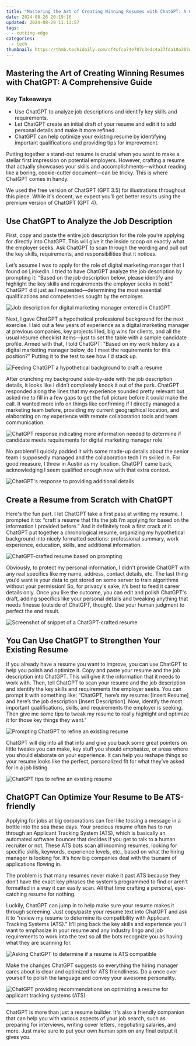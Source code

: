 ```yaml
---
title: "Mastering the Art of Creating Winning Resumes with ChatGPT: A Comprehensive Guide"
date: 2024-08-26 20:19:16
updated: 2024-08-29 11:13:57
tags:
  - cutting-edge
categories:
  - tech
thumbnail: https://thmb.techidaily.com/cf4cfca74e707c3edc4a37fda10a303db8db8787c02ebc67e636aa7aaaa7e69b.jpg
---
```


## Mastering the Art of Creating Winning Resumes with ChatGPT: A Comprehensive Guide

### Key Takeaways

* Use ChatGPT to analyze job descriptions and identify key skills and requirements.
* Let ChatGPT create an initial draft of your resume and edit it to add personal details and make it more refined.
* ChatGPT can help optimize your existing resume by identifying important qualifications and providing tips for improvement.

 Putting together a stand-out resume is crucial when you want to make a stellar first impression on potential employers. However, crafting a resume that actually showcases your skills and accomplishments—without reading like a boring, cookie-cutter document—can be tricky. This is where ChatGPT comes in handy.

 We used the free version of ChatGPT (GPT 3.5) for illustrations throughout this piece. While it's decent, we expect you’ll get better results using the premium version of ChatGPT (GPT 4).

##  Use ChatGPT to Analyze the Job Description

 First, copy and paste the entire job description for the role you’re applying for directly into ChatGPT. This will give it the inside scoop on exactly what the employer seeks. Ask ChatGPT to scan through the wording and pull out the key skills, requirements, and responsibilities that it notices.

 Let’s assume I was to apply for the role of digital marketing manager that I found on LinkedIn. I tried to have ChatGPT analyze the job description by prompting it: “Based on the job description below, please identify and highlight the key skills and requirements the employer seeks in bold.” ChatGPT did just as I requested—determining the most essential qualifications and competencies sought by the employer.

![Job description for digital marketing manager entered in ChatGPT](https://static1.howtogeekimages.com/wordpress/wp-content/uploads/2024/01/job-description-for-digital-marketing-manager-entered-in-chatgpt.jpg) 

 Next, I gave ChatGPT a hypothetical professional background for the next exercise. I laid out a few years of experience as a digital marketing manager at previous companies, key projects I led, big wins for clients, and all the usual résumé checklist items—just to set the table with a sample candidate profile. Armed with that, I told ChatGPT: "Based on my work history as a digital marketing manager below, do I meet the requirements for this position?" Putting it to the test to see how I'd stack up.

![Feeding ChatGPT a hypothetical background to craft a resume](https://static1.howtogeekimages.com/wordpress/wp-content/uploads/2024/01/feeding-chatgpt-a-hypothetical-background-to-craft-a-resume.jpg) 

 After crunching my background side-by-side with the job description details, it looks like I didn’t completely knock it out of the park. ChatGPT responded along the lines that my experience sounded pretty relevant but asked me to fill in a few gaps to get the full picture before it could make the call. It wanted more info on things like confirming if I directly managed a marketing team before, providing my current geographical location, and elaborating on my experience with remote collaboration tools and team communication.

![ChatGPT response indicating more information needed to determine if candidate meets requirements for digital marketing manager role](https://static1.howtogeekimages.com/wordpress/wp-content/uploads/2024/01/chatgpt-response-indicating-more-information-needed-to-determine-if-candidate-meets-requirements-for-digital-marketing-manager-role.jpg) 

 No problem! I quickly padded it with some made-up details about the senior team I supposedly managed and the collaboration tech I'm skilled in. For good measure, I threw in Austin as my location. ChatGPT came back, acknowledging I seem qualified enough now with that extra context.

![ChatGPT's response to providing additional details](https://static1.howtogeekimages.com/wordpress/wp-content/uploads/2024/01/chatgpt-response-to-providing-additional-details.jpg) 

##  Create a Resume from Scratch with ChatGPT

 Here's the fun part. I let ChatGPT take a first pass at writing my resume. I prompted it to: “craft a resume that fits the job I’m applying for based on the information I provided before.” And it definitely took a first crack at it. ChatGPT put together a chronological resume, organizing my hypothetical background into nicely formatted sections: professional summary, work experience, education, skills, and additional information.

![ChatGPT-crafted resume based on prompting](https://static1.howtogeekimages.com/wordpress/wp-content/uploads/2024/01/chatgpt-crafted-resume-based-on-prompts.jpg) 

 Obviously, to protect my personal information, I didn't provide ChatGPT with any real specifics like my name, address, contact details, etc. The last thing you'd want is your data to get stored on some server to train algorithms without your permission! So, for privacy's sake, it’s best to feed it career details only. Once you like the outcome, you can edit and polish ChatGPT's draft, adding specifics like your personal details and tweaking anything that needs finesse (outside of ChatGPT, though). Use your human judgment to perfect the end result.

![Screenshot of snippet of a ChatGPT-crafted resume](https://static1.howtogeekimages.com/wordpress/wp-content/uploads/2024/01/snippet-of-a-chatgpt-crafted-resume.jpg) 

##  You Can Use ChatGPT to Strengthen Your Existing Resume

 If you already have a resume you want to improve, you can use ChatGPT to help you polish and optimize it. Copy and paste your resume and the job description into ChatGPT. This will give it the information that it needs to work with. Then, tell ChatGPT to scan your resume and the job description and identify the key skills and requirements the employer seeks. You can prompt it with something like: “ChatGPT, here’s my resume: \[Insert Resume\] and here’s the job description \[Insert Description\]. Now, identify the most important qualifications, skills, and requirements the employer is seeking. Then give me some tips to tweak my resume to really highlight and optimize it for those key things they want.”

![Prompting ChatGPT to refine an existing resume](https://static1.howtogeekimages.com/wordpress/wp-content/uploads/2024/01/prompting-chatgpt-to-refine-an-existing-resume.jpg) 

 ChatGPT will dig into all that info and give you back some great pointers on little tweaks you can make, key stuff you should emphasize, or areas where you should elaborate on your experience. It can help you reshape things so your resume looks like the perfect, personalized fit for what they’ve asked for in a job listing.

![ChatGPT tips to refine an existing resume](https://static1.howtogeekimages.com/wordpress/wp-content/uploads/2024/01/chatgpt-making-suggestions-to-refine-an-existing-resume.jpg) 

##  ChatGPT Can Optimize Your Resume to Be ATS-friendly

 Applying for jobs at big corporations can feel like tossing a message in a bottle into the sea these days. Your precious resume often has to run through an Applicant Tracking System (ATS), which is basically an automated software bouncer that decides if you get to talk to a human recruiter or not. These ATS bots scan all incoming resumes, looking for specific skills, keywords, experience levels, etc., based on what the hiring manager is looking for. It’s how big companies deal with the tsunami of applications flowing in.

 The problem is that many resumes never make it past ATS because they don’t have the exact key phrases the system’s programmed to find or aren’t formatted in a way it can easily scan. All that time crafting a personal, eye-catching resume for nothing.

 Luckily, ChatGPT can jump in to help make sure your resume makes it through screening. Just copy/paste your resume text into ChatGPT and ask it to “review my resume to determine its compatibility with Applicant Tracking Systems (ATS).” It’ll ping back the key skills and experience you’ll want to emphasize in your resume and any industry lingo and job requirements to work into the text so all the bots recognize you as having what they are scanning for.

![Asking ChatGPT to determine if a resume is ATS compatible](https://static1.howtogeekimages.com/wordpress/wp-content/uploads/2024/01/asking-chatgpt-to-determine-if-a-resume-is-ats-compatible.jpg) 

 Make the changes ChatGPT suggests so everything the hiring manager cares about is clear and optimized for ATS friendliness. Do a once over yourself to polish the language and convey your awesome personality.

![ChatGPT providing recommendations on optimizing a resume for applicant tracking systems (ATS)](https://static1.howtogeekimages.com/wordpress/wp-content/uploads/2024/01/chatgpt-suggested-tips-to-make-a-resume-ats-friendly.jpg) 

---

 ChatGPT is more than just a resume builder. It's also a friendly companion that can help you with various aspects of your job search, such as preparing for interviews, writing cover letters, negotiating salaries, and more. Just make sure to put your own human spin on any final output it gives you.

<ins class="adsbygoogle"
     style="display:block"
     data-ad-format="autorelaxed"
     data-ad-client="ca-pub-7571918770474297"
     data-ad-slot="1223367746"></ins>



<ins class="adsbygoogle"
     style="display:block"
     data-ad-client="ca-pub-7571918770474297"
     data-ad-slot="8358498916"
     data-ad-format="auto"
     data-full-width-responsive="true"></ins>
